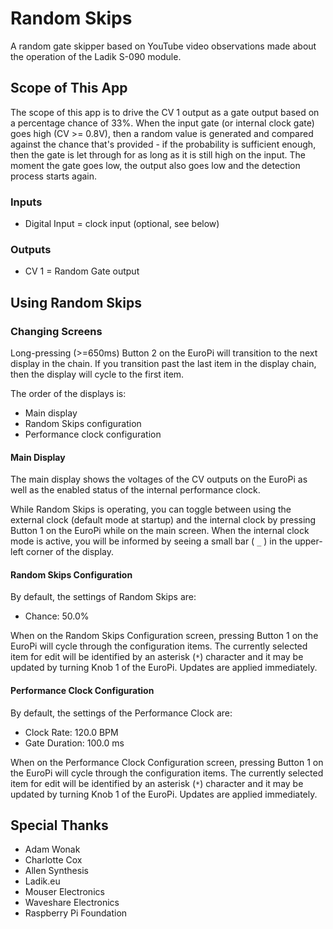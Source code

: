 # Random Skips

A random gate skipper based on YouTube video observations made about the operation of the Ladik S-090 module.

## Scope of This App

The scope of this app is to drive the CV 1 output as a gate output based on a percentage chance of 33%. When the input gate (or internal clock gate) goes high (CV >= 0.8V), then a random value is generated and compared against the chance that's provided - if the probability is sufficient enough, then the gate is let through for as long as it is still high on the input. The moment the gate goes low, the output also goes low and the detection process starts again.

### Inputs

- Digital Input = clock input (optional, see below)

### Outputs

- CV 1 = Random Gate output

## Using Random Skips

### Changing Screens

Long-pressing (>=650ms) Button 2 on the EuroPi will transition to the next display in the chain. If you transition past the last item in the display chain, then the display will cycle to the first item.

The order of the displays is:
- Main display
- Random Skips configuration
- Performance clock configuration

#### Main Display

The main display shows the voltages of the CV outputs on the EuroPi as well as the enabled status of the internal performance clock.

While Random Skips is operating, you can toggle between using the external clock (default mode at startup) and the internal clock by pressing Button 1 on the EuroPi while on the main screen. When the internal clock mode is active, you will be informed by seeing a small bar ( `_` ) in the upper-left corner of the display.

#### Random Skips Configuration

By default, the settings of Random Skips are:
- Chance: 50.0%

When on the Random Skips Configuration screen, pressing Button 1 on the EuroPi will cycle through the configuration items. The currently selected item for edit will be identified by an asterisk (`*`) character and it may be updated by turning Knob 1 of the EuroPi. Updates are applied immediately.

#### Performance Clock Configuration

By default, the settings of the Performance Clock are:
- Clock Rate: 120.0 BPM
- Gate Duration: 100.0 ms

When on the Performance Clock Configuration screen, pressing Button 1 on the EuroPi will cycle through the configuration items. The currently selected item for edit will be identified by an asterisk (`*`) character and it may be updated by turning Knob 1 of the EuroPi. Updates are applied immediately.

## Special Thanks

- Adam Wonak
- Charlotte Cox
- Allen Synthesis
- Ladik.eu
- Mouser Electronics
- Waveshare Electronics
- Raspberry Pi Foundation
